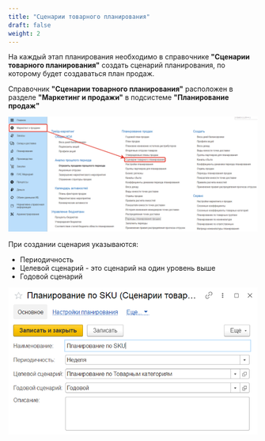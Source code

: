 ```yaml
---
title: "Сценарии товарного планирования"
draft: false
weight: 2
---
```


На каждый этап планирования необходимо в справочнике **"Сценарии товарного планирования"** создать сценарий планирования, по которому будет создаваться план продаж.

Справочник **"Сценарии товарного планирования"** расположен в разделе **"Маркетинг и продажи"** в подсистеме **"Планирование продаж"**

[![1][1]][1]

При создании сценария указываются:

- Периодичность
- Целевой сценарий - это сценарий на один уровень выше
- Годовой сценарий

[![2][2]][2]

[1]: 1.png
[2]: 2.png
